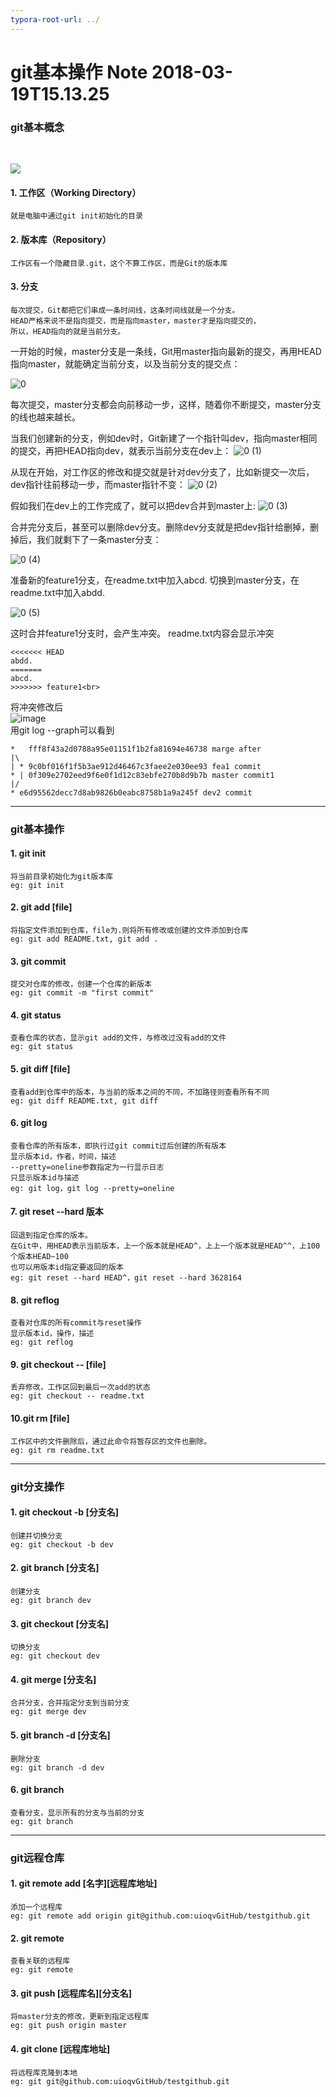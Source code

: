 ```yaml
---
typora-root-url: ../
---
```


git基本操作 Note 2018-03-19T15.13.25
========================



### git基本概念

​				

![](/.images/1766480014.jpeg)


#### 1. 工作区（Working Directory）
    就是电脑中通过git init初始化的目录
#### 2. 版本库（Repository）
    工作区有一个隐藏目录.git，这个不算工作区，而是Git的版本库
#### 3. 分支
    每次提交，Git都把它们串成一条时间线，这条时间线就是一个分支。
    HEAD严格来说不是指向提交，而是指向master，master才是指向提交的，
    所以，HEAD指向的就是当前分支。
一开始的时候，master分支是一条线，Git用master指向最新的提交，再用HEAD指向master，就能确定当前分支，以及当前分支的提交点：

![0](/.images/1957911147.png)

每次提交，master分支都会向前移动一步，这样，随着你不断提交，master分支的线也越来越长。

当我们创建新的分支，例如dev时，Git新建了一个指针叫dev，指向master相同的提交，再把HEAD指向dev，就表示当前分支在dev上：
![0 (1)](/.images/1501471077.png)


从现在开始，对工作区的修改和提交就是针对dev分支了，比如新提交一次后，dev指针往前移动一步，而master指针不变：
![0 (2)](/.images/1611475412.png)


假如我们在dev上的工作完成了，就可以把dev合并到master上:
![0 (3)](/.images/1750277683.png)


合并完分支后，甚至可以删除dev分支。删除dev分支就是把dev指针给删掉，删掉后，我们就剩下了一条master分支：

![0 (4)](/.images/1685740803.png)


准备新的feature1分支，在readme.txt中加入abcd.
切换到master分支，在readme.txt中加入abdd.

![0 (5)](/.images/682962317.png)

这时合并feature1分支时，会产生冲突。
readme.txt内容会显示冲突

    <<<<<<< HEAD
    abdd.
    =======
    abcd.
    >>>>>>> feature1<br>
将冲突修改后<br>
![image](https://cdn.liaoxuefeng.com/cdn/files/attachments/00138490913052149c4b2cd9702422aa387ac024943921b000/0)<br>
用git log --graph可以看到

    *   fff8f43a2d0788a95e01151f1b2fa81694e46738 marge after
    |\  
    | * 9c0bf016f1f5b3ae912d46467c3faee2e030ee93 fea1 commit
    * | 0f309e2702eed9f6e0f1d12c83ebfe270b8d9b7b master commit1
    |/  
    * e6d95562decc7d8ab9826b0eabc8758b1a9a245f dev2 commit

---
### git基本操作
#### 1. git init
    将当前目录初始化为git版本库
    eg: git init
#### 2. git add [file]
    将指定文件添加到仓库，file为.则将所有修改或创建的文件添加到仓库
    eg: git add README.txt, git add .
#### 3. git commit
    提交对仓库的修改，创建一个仓库的新版本
    eg: git commit -m "first commit"
#### 4. git status
    查看仓库的状态，显示git add的文件，与修改过没有add的文件
    eg: git status
#### 5. git diff [file]
    查看add到仓库中的版本，与当前的版本之间的不同，不加路径则查看所有不同
    eg: git diff README.txt, git diff
#### 6. git log
    查看仓库的所有版本，即执行过git commit过后创建的所有版本
    显示版本id，作者，时间，描述
    --pretty=oneline参数指定为一行显示日志
    只显示版本id与描述
    eg: git log，git log --pretty=oneline
#### 7. git reset --hard 版本
    回退到指定仓库的版本。
    在Git中，用HEAD表示当前版本，上一个版本就是HEAD^，上上一个版本就是HEAD^^，上100个版本HEAD~100
    也可以用版本id指定要返回的版本
    eg: git reset --hard HEAD^，git reset --hard 3628164
#### 8. git reflog
    查看对仓库的所有commit与reset操作
    显示版本id，操作，描述
    eg: git reflog
#### 9. git checkout -- [file]
    丢弃修改，工作区回到最后一次add的状态
    eg: git checkout -- readme.txt
#### 10.git rm [file]
    工作区中的文件删除后，通过此命令将暂存区的文件也删除。
    eg: git rm readme.txt
---
### git分支操作
#### 1. git checkout -b [分支名]
    创建并切换分支
    eg: git checkout -b dev
#### 2. git branch [分支名]
    创建分支
    eg: git branch dev
#### 3. git checkout [分支名]
    切换分支
    eg: git checkout dev
#### 4. git merge [分支名]
    合并分支，合并指定分支到当前分支
    eg: git merge dev
#### 5. git branch -d [分支名]
    删除分支
    eg: git branch -d dev
#### 6. git branch
    查看分支，显示所有的分支与当前的分支
    eg: git branch

---
### git远程仓库
#### 1. git remote add [名字][远程库地址]

    添加一个远程库
    eg: git remote add origin git@github.com:uioqvGitHub/testgithub.git
#### 2. git remote
    查看关联的远程库
    eg: git remote
#### 3. git push [远程库名][分支名]
    将master分支的修改，更新到指定远程库
    eg: git push origin master
#### 4. git clone [远程库地址]
    将远程库克隆到本地
    eg: git git@github.com:uioqvGitHub/testgithub.git

